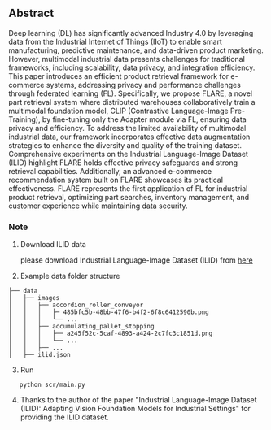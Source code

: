 ## Abstract
Deep learning (DL) has significantly advanced Industry $4.0$ by leveraging data from the Industrial Internet of Things (IIoT) to enable smart manufacturing, predictive maintenance, and data-driven product marketing. However, multimodal industrial data presents challenges for traditional frameworks, including scalability, data privacy, and integration efficiency. This paper introduces an efficient product retrieval framework for e-commerce systems, addressing privacy and performance challenges through federated learning (FL). Specifically, we propose FLARE, a novel part retrieval system where distributed warehouses collaboratively train a multimodal foundation model, CLIP (Contrastive Language-Image Pre-Training), by fine-tuning only the Adapter module via FL, ensuring data privacy and efficiency. To address the limited availability of multimodal industrial data, our framework incorporates effective data augmentation strategies to enhance the diversity and quality of the training dataset. Comprehensive experiments on the Industrial Language-Image Dataset (ILID) highlight FLARE holds effective privacy safeguards and strong retrieval capabilities. Additionally, an advanced e-commerce recommendation system built on FLARE showcases its practical effectiveness. FLARE represents the first application of FL for industrial product retrieval, optimizing part searches, inventory management, and customer experience while maintaining data security.


### Note
1. Download ILID data

   please download Industrial Language-Image Dataset (ILID) from [here](https://github.com/kenomo/industrial-clip)

2. Example data folder structure
   
```
├── data
│   ├── images
│   │   ├── accordion_roller_conveyor
│   │   │   ├─ 485bfc5b-48bb-47f6-b4f2-6f8c6412590b.png
│   │   │   └── ...
│   │   ├── accumulating_pallet_stopping
│   │   │   ├── a245f52c-5caf-4893-a424-2c7fc3c1851d.png
│   │   │   └── ...
│   │   ├── ...
│   ├── ilid.json
```

3. Run

```
   python scr/main.py
```

4. Thanks to the author of the paper "Industrial Language-Image Dataset (ILID): Adapting Vision Foundation Models for Industrial Settings" for providing the ILID dataset.
